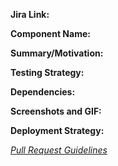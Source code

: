 <!---
Each pull request has a Issue Type attached with it.
Issue type can be one of Feature, BugFix, Documentation, Technical, Security.
Add issue type as a labels
-->

**Jira Link:**
<!--- Reference the link to story present in Jira: [Jira](jira_url) -->

**Component Name:**
<!--- Explain what changes or new features/components are introduced.
eg: A new module/plugin/task/feature.
-->

**Summary/Motivation:**
<!--- Mention the steps carried out to achieve the change along with the motivation (if any). -->

**Testing Strategy:**
<!--- Mention the major things to test along with the steps to test. -->

**Dependencies:**
<!--- Mention any dependencies if present along with any relevant information/links. -->

**Screenshots and GIF:**
<!--- For UI/visual changes upload gif and screenshots. Tool for recording gif: http://recordit.co/ -->

**Deployment Strategy:**
<!--- Mention the steps to deploy code along with proper deployment and rollback strategies if some extra steps are needed to be performed. You can list deployment steps as follows:

- Deploy SQS queue => queue_name: user-reset-mfa queue
- Deploy Lambda => lambda_name: reset-mfa-listener
- Deploy SNS Topic
- Create table 
- Setup ES
- Update NACL Rules
- Update permissions stack
- Update cnm
- Update service
-->
*[Pull Request Guidelines](https://bitly.com/cf_pullrequests "Pull Request Guidelines")*
